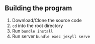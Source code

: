 ## Building the program

1. Download/Clone the source code
1. `cd` into the root directory
1. Run `bundle install`
1. Run server `bundle exec jekyll serve`

